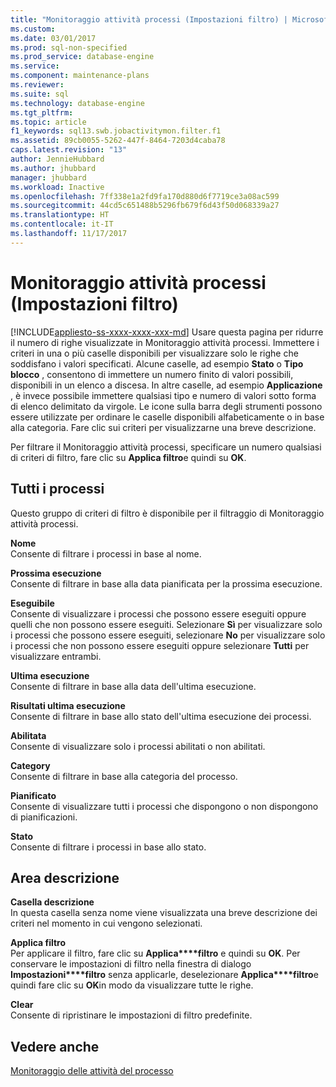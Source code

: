 ```yaml
---
title: "Monitoraggio attività processi (Impostazioni filtro) | Microsoft Docs"
ms.custom: 
ms.date: 03/01/2017
ms.prod: sql-non-specified
ms.prod_service: database-engine
ms.service: 
ms.component: maintenance-plans
ms.reviewer: 
ms.suite: sql
ms.technology: database-engine
ms.tgt_pltfrm: 
ms.topic: article
f1_keywords: sql13.swb.jobactivitymon.filter.f1
ms.assetid: 89cb0055-5262-447f-8464-7203d4caba78
caps.latest.revision: "13"
author: JennieHubbard
ms.author: jhubbard
manager: jhubbard
ms.workload: Inactive
ms.openlocfilehash: 7ff338e1a2fd9fa170d880d6f7719ce3a08ac599
ms.sourcegitcommit: 44cd5c651488b5296fb679f6d43f50d068339a27
ms.translationtype: HT
ms.contentlocale: it-IT
ms.lasthandoff: 11/17/2017
---
```

# <a name="job-activity-monitor-filter-settings"></a>Monitoraggio attività processi (Impostazioni filtro)
[!INCLUDE[appliesto-ss-xxxx-xxxx-xxx-md](../../includes/appliesto-ss-xxxx-xxxx-xxx-md.md)] Usare questa pagina per ridurre il numero di righe visualizzate in Monitoraggio attività processi. Immettere i criteri in una o più caselle disponibili per visualizzare solo le righe che soddisfano i valori specificati. Alcune caselle, ad esempio **Stato** o **Tipo blocco** , consentono di immettere un numero finito di valori possibili, disponibili in un elenco a discesa. In altre caselle, ad esempio **Applicazione** , è invece possibile immettere qualsiasi tipo e numero di valori sotto forma di elenco delimitato da virgole. Le icone sulla barra degli strumenti possono essere utilizzate per ordinare le caselle disponibili alfabeticamente o in base alla categoria. Fare clic sui criteri per visualizzarne una breve descrizione.  
  
 Per filtrare il Monitoraggio attività processi, specificare un numero qualsiasi di criteri di filtro, fare clic su **Applica filtro**e quindi su **OK**.  
  
## <a name="all-jobs"></a>Tutti i processi  
 Questo gruppo di criteri di filtro è disponibile per il filtraggio di Monitoraggio attività processi.  
  
 **Nome**  
 Consente di filtrare i processi in base al nome.  
  
 **Prossima esecuzione**  
 Consente di filtrare in base alla data pianificata per la prossima esecuzione.  
  
 **Eseguibile**  
 Consente di visualizzare i processi che possono essere eseguiti oppure quelli che non possono essere eseguiti. Selezionare **Sì** per visualizzare solo i processi che possono essere eseguiti, selezionare **No** per visualizzare solo i processi che non possono essere eseguiti oppure selezionare **Tutti** per visualizzare entrambi.  
  
 **Ultima esecuzione**  
 Consente di filtrare in base alla data dell'ultima esecuzione.  
  
 **Risultati ultima esecuzione**  
 Consente di filtrare in base allo stato dell'ultima esecuzione dei processi.  
  
 **Abilitata**  
 Consente di visualizzare solo i processi abilitati o non abilitati.  
  
 **Category**  
 Consente di filtrare in base alla categoria del processo.  
  
 **Pianificato**  
 Consente di visualizzare tutti i processi che dispongono o non dispongono di pianificazioni.  
  
 **Stato**  
 Consente di filtrare i processi in base allo stato.  
  
## <a name="description-area"></a>Area descrizione  
 **Casella descrizione**  
 In questa casella senza nome viene visualizzata una breve descrizione dei criteri nel momento in cui vengono selezionati.  
  
 **Applica filtro**  
 Per applicare il filtro, fare clic su **Applica****filtro** e quindi su **OK**. Per conservare le impostazioni di filtro nella finestra di dialogo **Impostazioni****filtro** senza applicarle, deselezionare **Applica****filtro**e quindi fare clic su **OK**in modo da visualizzare tutte le righe.  
  
 **Clear**  
 Consente di ripristinare le impostazioni di filtro predefinite.  
  
## <a name="see-also"></a>Vedere anche  
 [Monitoraggio delle attività del processo](http://msdn.microsoft.com/library/71cb432b-631d-4b8b-9965-e731b3d8266d)  
  
  
